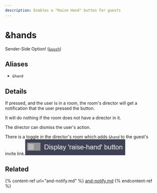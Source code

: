 ```yaml
---
description: Enables a "Raise Hand" button for guests
---
```


# \&hands

Sender-Side Option! ([`&push`](push.md))

## Aliases

* `&hand`

## Details

If pressed, and the user is in a room, the room's director will get a notification that the user pressed the button.

It will do nothing if the room does not have a director in it.

The director can dismiss the user's action.

There is a toggle in the director's room which adds `&hand` to the guest's invite link.![](<../.gitbook/assets/image (107).png>)

## Related

{% content-ref url="and-notify.md" %}
[and-notify.md](and-notify.md)
{% endcontent-ref %}
